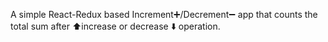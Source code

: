 A simple React-Redux based Increment➕/Decrement➖ app that counts the total sum after ⬆️increase or decrease ⬇️ operation.